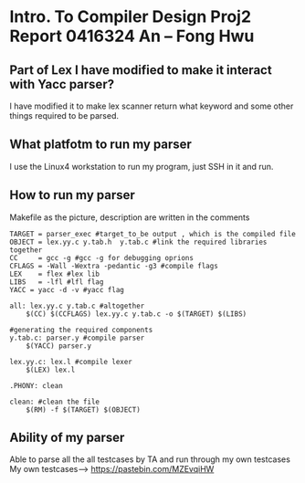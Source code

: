 # Intro. To Compiler Design Proj2 Report 0416324 An – Fong Hwu

## Part of Lex I have modified to make it interact with Yacc parser?
I have modified it to make lex scanner return what keyword and some other things required to be parsed.

## What platfotm to run my parser
I use the Linux4 workstation to run my program, just SSH in it and run.

## How to run my parser
Makefile as the picture, description are written in the comments
```
TARGET = parser_exec #target_to_be output , which is the compiled file
OBJECT = lex.yy.c y.tab.h  y.tab.c #link the required libraries together
CC     = gcc -g #gcc -g for debugging oprions
CFLAGS = -Wall -Wextra -pedantic -g3 #compile flags
LEX    = flex #lex lib
LIBS   = -lfl #lfl flag
YACC = yacc -d -v #yacc flag

all: lex.yy.c y.tab.c #altogether
	$(CC) $(CCFLAGS) lex.yy.c y.tab.c -o $(TARGET) $(LIBS)

#generating the required components
y.tab.c: parser.y #compile parser
	$(YACC) parser.y

lex.yy.c: lex.l #compile lexer
	$(LEX) lex.l

.PHONY: clean

clean: #clean the file
	$(RM) -f $(TARGET) $(OBJECT)
```

## Ability of my parser
Able to parse all the all testcases by TA and run through my own testcases
My own testcases--> https://pastebin.com/MZEvqiHW
